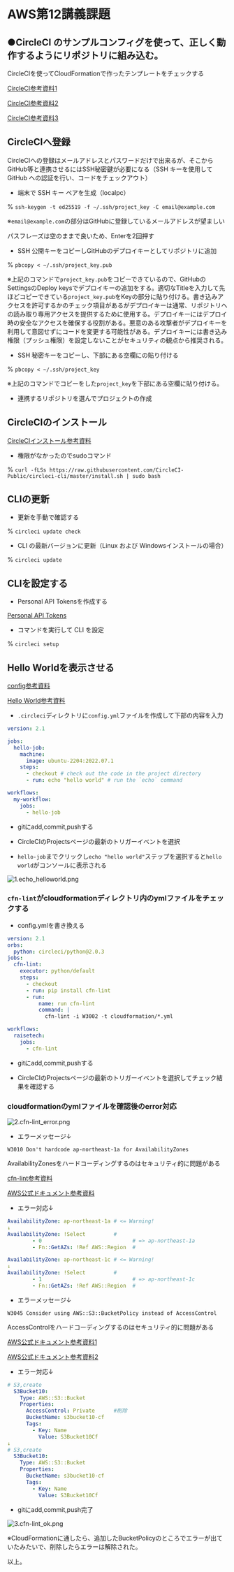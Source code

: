 # AWS第12講義課題

## ●CircleCI のサンプルコンフィグを使って、正しく動作するようにリポジトリに組み込む。

CircleCIを使ってCloudFormationで作ったテンプレートをチェックする

[CircleCI参考資料1](https://circleci.com/docs/ja/github-integration/#connect-a-github-account)

[CircleCI参考資料2](https://docs.github.com/en/authentication/connecting-to-github-with-ssh/managing-deploy-keys#set-up-deploy-keys)

[CircleCI参考資料3](https://zenn.dev/jnxjez/articles/aa4b441571ef91)

## CircleCIへ登録

CircleCIへの登録はメールアドレスとパスワードだけで出来るが、そこからGitHub等と連携させるにはSSH秘密鍵が必要になる（SSH キーを使用して GitHub への認証を行い、コードをチェックアウト）

- 端末で SSH キー ペアを生成（localpc）

% `ssh-keygen -t ed25519 -f ~/.ssh/project_key -C email@example.com`

※`email@example.com`の部分はGitHubに登録しているメールアドレスが望ましい

パスフレーズは空のままで良いため、Enterを2回押す

- SSH 公開キーをコピーしGitHubのデプロイキーとしてリポジトリに追加

% `pbcopy < ~/.ssh/project_key.pub`

※上記のコマンドで`project_key.pub`をコピーできているので、GitHubのSettingsのDeploy keysでデプロイキーの追加をする。適切なTitleを入力して先ほどコピーできている`project_key.pub`をKeyの部分に貼り付ける。書き込みアクセスを許可するかのチェック項目があるがデプロイキーは通常、リポジトリへの読み取り専用アクセスを提供するために使用する。デプロイキーにはデプロイ時の安全なアクセスを確保する役割がある。悪意のある攻撃者がデプロイキーを利用して意図せずにコードを変更する可能性がある。デプロイキーには書き込み権限（プッシュ権限）を設定しないことがセキュリティの観点から推奨される。

- SSH 秘密キーをコピーし、下部にある空欄にの貼り付ける

% `pbcopy < ~/.ssh/project_key`

※上記のコマンドでコピーをした`project_key`を下部にある空欄に貼り付ける。

- 連携するリポジトリを選んでプロジェクトの作成

## CircleCIのインストール

[CircleCIインストール参考資料](https://circleci.com/docs/ja/local-cli/)

- 権限がなかったのでsudoコマンド

% `curl -fLSs https://raw.githubusercontent.com/CircleCI-Public/circleci-cli/master/install.sh | sudo bash`

## CLIの更新

- 更新を手動で確認する

% `circleci update check`

- CLI の最新バージョンに更新（Linux および Windowsインストールの場合）

% `circleci update`

## CLIを設定する

- Personal API Tokensを作成する

[Personal API Tokens](https://circleci.com/docs/managing-api-tokens/)

- コマンドを実行して CLI を設定

% `circleci setup`

## Hello Worldを表示させる

[config参考資料](https://circleci.com/docs/ja/config-intro/)

[Hello World参考資料](https://circleci.com/docs/ja/hello-world/)

- `.circleci`ディレクトリに`config.yml`ファイルを作成して下部の内容を入力

```yaml
version: 2.1

jobs:
  hello-job:
    machine:
      image: ubuntu-2204:2022.07.1
    steps:
      - checkout # check out the code in the project directory
      - run: echo "hello world" # run the `echo` command

workflows:
  my-workflow:
    jobs:
      - hello-job
```

- gitにadd,commit,pushする

- CircleCIのProjectsページの最新のトリガーイベントを選択

- `hello-job`までクリックし`echo "hello world"`ステップを選択すると`hello world`がコンソールに表示される

![1.echo_helloworld.png](./images12/1.echo_helloworld.png)

### `cfn-lint`がcloudformationディレクトリ内のymlファイルをチェックする

- config.ymlを書き換える

```yaml
version: 2.1
orbs:
  python: circleci/python@2.0.3
jobs:
  cfn-lint:
    executor: python/default
    steps:
      - checkout
      - run: pip install cfn-lint
      - run:
          name: run cfn-lint
          command: |
            cfn-lint -i W3002 -t cloudformation/*.yml

workflows:
  raisetech:
    jobs:
      - cfn-lint
```

- gitにadd,commit,pushする

- CircleCIのProjectsページの最新のトリガーイベントを選択してチェック結果を確認する

### cloudformationのymlファイルを確認後のerror対応

![2.cfn-lint_error.png](./images12/2.cfn-lint_error.png)

- エラーメッセージ↓

`W3010 Don't hardcode ap-northeast-1a for AvailabilityZones`

AvailabilityZonesをハードコーディングするのはセキュリティ的に問題がある

[cfn-lint参考資料](https://dev.classmethod.jp/articles/cfn-availavility-zone-notation/)

[AWS公式ドキュメント参考資料](https://docs.aws.amazon.com/ja_jp/AWSCloudFormation/latest/UserGuide/intrinsic-function-reference-getavailabilityzones.html)

- エラー対応↓

```yaml
AvailabilityZone: ap-northeast-1a # <= Warning!
↓
AvailabilityZone: !Select         #
        - 0                             # => ap-northeast-1a
        - Fn::GetAZs: !Ref AWS::Region  #
```

```yaml
AvailabilityZone: ap-northeast-1c # <= Warning!
↓
AvailabilityZone: !Select         #
        - 1                             # => ap-northeast-1c
        - Fn::GetAZs: !Ref AWS::Region  #
```

- エラーメッセージ↓

`W3045 Consider using AWS::S3::BucketPolicy instead of AccessControl`

AccessControlをハードコーディングするのはセキュリティ的に問題がある

[AWS公式ドキュメント参考資料1](https://docs.aws.amazon.com/AWSCloudFormation/latest/UserGuide/aws-resource-s3-bucket.html#cfn-s3-bucket-accesscontrol)

[AWS公式ドキュメント参考資料2](https://docs.aws.amazon.com/AWSCloudFormation/latest/UserGuide/aws-resource-s3-bucketpolicy.html)

- エラー対応↓

```yaml
# S3,create
  S3Bucket10:
    Type: AWS::S3::Bucket
    Properties:
      AccessControl: Private      #削除
      BucketName: s3bucket10-cf
      Tags:
        - Key: Name
          Value: S3Bucket10Cf
↓
# S3,create
  S3Bucket10:
    Type: AWS::S3::Bucket
    Properties: 
      BucketName: s3bucket10-cf
      Tags:
        - Key: Name
          Value: S3Bucket10Cf
```

- gitにadd,commit,push完了

![3.cfn-lint_ok.png](./images12/3.cfn-lint_ok.png)

※CloudFormationに通したら、追加したBucketPolicyのところでエラーが出ていたみたいで、削除したらエラーは解除された。

以上。